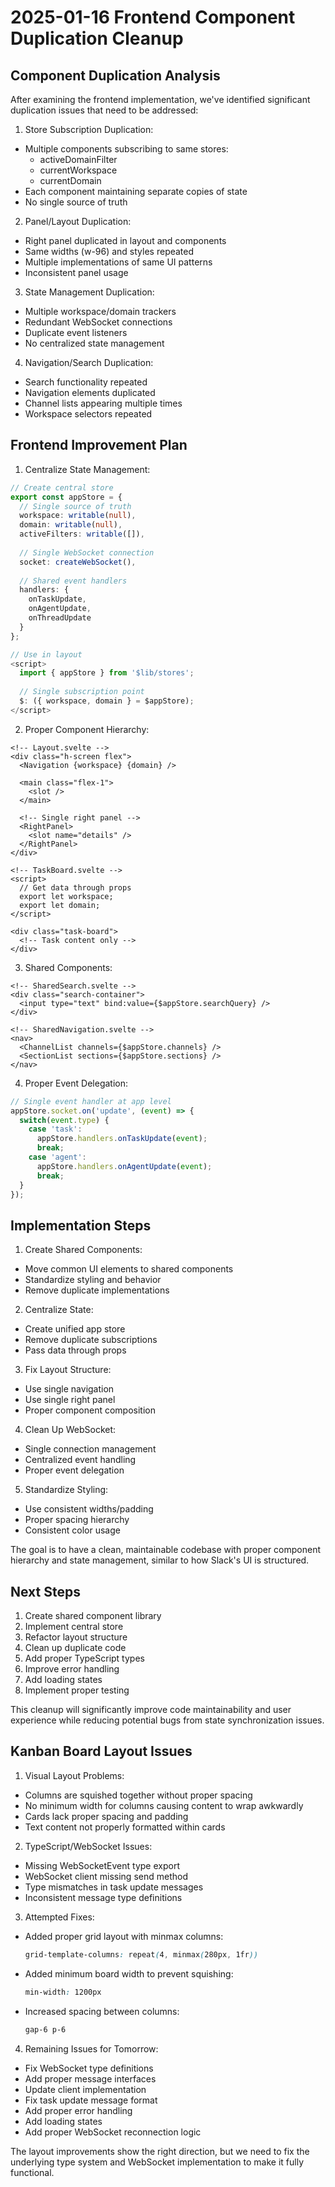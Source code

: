 # 2025-01-16 Frontend Component Duplication Cleanup

## Component Duplication Analysis

After examining the frontend implementation, we've identified significant duplication issues that need to be addressed:

1. Store Subscription Duplication:
- Multiple components subscribing to same stores:
  * activeDomainFilter
  * currentWorkspace
  * currentDomain
- Each component maintaining separate copies of state
- No single source of truth

2. Panel/Layout Duplication:
- Right panel duplicated in layout and components
- Same widths (w-96) and styles repeated
- Multiple implementations of same UI patterns
- Inconsistent panel usage

3. State Management Duplication:
- Multiple workspace/domain trackers
- Redundant WebSocket connections
- Duplicate event listeners
- No centralized state management

4. Navigation/Search Duplication:
- Search functionality repeated
- Navigation elements duplicated
- Channel lists appearing multiple times
- Workspace selectors repeated

## Frontend Improvement Plan

1. Centralize State Management:
```typescript
// Create central store
export const appStore = {
  // Single source of truth
  workspace: writable(null),
  domain: writable(null),
  activeFilters: writable([]),
  
  // Single WebSocket connection
  socket: createWebSocket(),
  
  // Shared event handlers
  handlers: {
    onTaskUpdate,
    onAgentUpdate,
    onThreadUpdate
  }
};

// Use in layout
<script>
  import { appStore } from '$lib/stores';
  
  // Single subscription point
  $: ({ workspace, domain } = $appStore);
</script>
```

2. Proper Component Hierarchy:
```svelte
<!-- Layout.svelte -->
<div class="h-screen flex">
  <Navigation {workspace} {domain} />
  
  <main class="flex-1">
    <slot />
  </main>
  
  <!-- Single right panel -->
  <RightPanel>
    <slot name="details" />
  </RightPanel>
</div>

<!-- TaskBoard.svelte -->
<script>
  // Get data through props
  export let workspace;
  export let domain;
</script>

<div class="task-board">
  <!-- Task content only -->
</div>
```

3. Shared Components:
```svelte
<!-- SharedSearch.svelte -->
<div class="search-container">
  <input type="text" bind:value={$appStore.searchQuery} />
</div>

<!-- SharedNavigation.svelte -->
<nav>
  <ChannelList channels={$appStore.channels} />
  <SectionList sections={$appStore.sections} />
</nav>
```

4. Proper Event Delegation:
```typescript
// Single event handler at app level
appStore.socket.on('update', (event) => {
  switch(event.type) {
    case 'task':
      appStore.handlers.onTaskUpdate(event);
      break;
    case 'agent':
      appStore.handlers.onAgentUpdate(event);
      break;
  }
});
```

## Implementation Steps

1. Create Shared Components:
- Move common UI elements to shared components
- Standardize styling and behavior
- Remove duplicate implementations

2. Centralize State:
- Create unified app store
- Remove duplicate subscriptions
- Pass data through props

3. Fix Layout Structure:
- Use single navigation
- Use single right panel
- Proper component composition

4. Clean Up WebSocket:
- Single connection management
- Centralized event handling
- Proper event delegation

5. Standardize Styling:
- Use consistent widths/padding
- Proper spacing hierarchy
- Consistent color usage

The goal is to have a clean, maintainable codebase with proper component hierarchy and state management, similar to how Slack's UI is structured.

## Next Steps

1. Create shared component library
2. Implement central store
3. Refactor layout structure
4. Clean up duplicate code
5. Add proper TypeScript types
6. Improve error handling
7. Add loading states
8. Implement proper testing

This cleanup will significantly improve code maintainability and user experience while reducing potential bugs from state synchronization issues.

## Kanban Board Layout Issues

1. Visual Layout Problems:
- Columns are squished together without proper spacing
- No minimum width for columns causing content to wrap awkwardly
- Cards lack proper spacing and padding
- Text content not properly formatted within cards

2. TypeScript/WebSocket Issues:
- Missing WebSocketEvent type export
- WebSocket client missing send method
- Type mismatches in task update messages
- Inconsistent message type definitions

3. Attempted Fixes:
- Added proper grid layout with minmax columns:
  ```css
  grid-template-columns: repeat(4, minmax(280px, 1fr))
  ```
- Added minimum board width to prevent squishing:
  ```css
  min-width: 1200px
  ```
- Increased spacing between columns:
  ```css
  gap-6 p-6
  ```

4. Remaining Issues for Tomorrow:
- Fix WebSocket type definitions
- Add proper message interfaces
- Update client implementation
- Fix task update message format
- Add proper error handling
- Add loading states
- Add proper WebSocket reconnection logic

The layout improvements show the right direction, but we need to fix the underlying type system and WebSocket implementation to make it fully functional.
